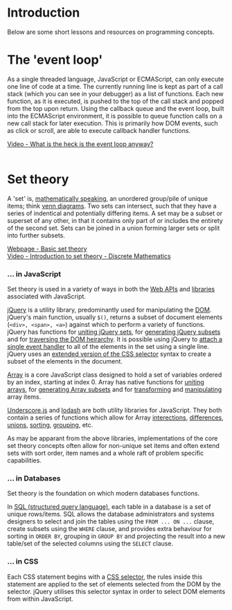 # Introduction
Below are some short lessons and resources on programming concepts.

# The 'event loop'
As a single threaded language, JavaScript or ECMAScript, can only execute one line of code at a time. The currently running line is kept as part of a call stack (which you can see in your debugger) as a list of functions. Each new function, as it is executed, is pushed to the top of the call stack and popped from the top upon return. Using the callback queue and the event loop, built into the ECMAScript environment, it is possible to queue function calls on a new call stack for later execution. This is primarily how DOM events, such as click or scroll, are able to execute callback handler functions.

[Video - What is the heck is the event loop anyway?](https://www.youtube.com/watch?v=8aGhZQkoFbQ)<br/><br/>

# Set theory
A 'set' is, [mathematically speaking](https://en.wikipedia.org/wiki/Set_theory), an unordered group/pile of unique items; think [venn diagrams](https://en.wikipedia.org/wiki/Venn_diagram). Two sets can intersect, such that they have a series of indentical and potentially differing items. A set may be a subset or superset of any other, in that it contains only part of or includes the entirety of the second set. Sets can be joined in a union forming larger sets or split into further subsets.

[Webpage - Basic set theory](https://plato.stanford.edu/entries/set-theory/basic-set-theory.html)<br>
[Video - Introduction to set theory - Discrete Mathematics](https://www.youtube.com/watch?v=tyDKR4FG3Yw)

### ... in JavaScript
Set theory is used in a variety of ways in both the [Web APIs](https://developer.mozilla.org/en-US/docs/Web/API) and [libraries](https://en.wikipedia.org/wiki/List_of_JavaScript_libraries) associated with JavaScript.

[jQuery](https://api.jquery.com/) is a utility library, predominantly used for manipulating the [DOM](https://developer.mozilla.org/en-US/docs/Web/API/Document_Object_Model). jQuery's main function, usually `$()`, returns a subset of document elements (`<div>, <span>, <a>`) against which to perform a variety of functions. jQuery has functions for [uniting jQuery sets](https://api.jquery.com/add/), for [generating jQuery subsets](https://api.jquery.com/filter/) and for [traversing the DOM heirarchy](https://api.jquery.com/children/). It is possible using jQuery to [attach a single event handler](https://api.jquery.com/on/) to all of the elements in the set using a single line. jQuery uses an [extended version of the CSS selector](https://api.jquery.com/jQuery/) syntax to create a subset of the elements in the document.

[Array](https://developer.mozilla.org/en-US/docs/Web/JavaScript/Reference/Global_Objects/Array) is a core JavaScript class designed to hold a set of variables ordered by an index, starting at index 0. Array has native functions for [uniting arrays](https://developer.mozilla.org/en-US/docs/Web/JavaScript/Reference/Global_Objects/Array/concat), for [generating Array subsets](https://developer.mozilla.org/en-US/docs/Web/JavaScript/Reference/Global_Objects/Array/filter) and for [transforming](https://developer.mozilla.org/en-US/docs/Web/JavaScript/Reference/Global_Objects/Array/map) and [manipulating](https://developer.mozilla.org/en-US/docs/Web/JavaScript/Reference/Global_Objects/Array/forEach) array items.

[Underscore.js](https://underscorejs.org/) and [lodash](https://lodash.com/docs/4.17.15) are both utility libraries for JavaScript. They both contain a series of functions which allow for Array [interections](https://lodash.com/docs/4.17.15#intersection), [differences](https://lodash.com/docs/4.17.15#difference), [unions](https://lodash.com/docs/4.17.15#union), [sorting](https://lodash.com/docs/4.17.15#sortedIndex), [grouping](https://lodash.com/docs/4.17.15#groupBy), etc.

As may be apparant from the above libraries, implementations of the core set theory concepts often allow for non-unique set items and often extend sets with sort order, item names and a whole raft of problem specific capabilities.

### ... in Databases
Set theory is the foundation on which modern databases functions.

In [SQL (structured query language)](https://en.wikipedia.org/wiki/SQL), each table in a database is a set of unique rows/items. SQL allows the database administrators and systems designers to select and join the tables using the `FROM ... ON ...` clause, create subsets using the `WHERE` clause, and provides extra behaviour for sorting in `ORDER BY`, grouping in `GROUP BY` and projecting the result into a new table/set of the selected columns using the `SELECT` clause.

### ... in CSS
Each CSS statement begins with a [CSS selector](https://developer.mozilla.org/en-US/docs/Web/CSS/CSS_Selectors), the rules inside this statement are applied to the set of elements selected from the DOM by the selector. jQuery utilises this selector syntax in order to select DOM elements from within JavaScript.



